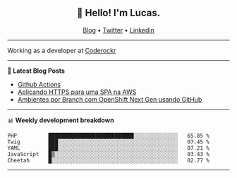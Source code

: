 <h2 align="center">👋 Hello! I'm Lucas.</h2>
<p align="center">
  <a href="https://www.lucassabreu.net.br/">Blog</a> •
  <a href="https://twitter.com/lucassabreu">Twitter</a> •
  <a href="https://www.linkedin.com/in/lucassantosabreu/">Linkedin</a>
</p>

---

Working as a developer at [Coderockr](https://github.com/Coderockr)

---

**📝 Latest Blog Posts**

<!-- BLOG-POST-LIST:START -->
- [Github Actions](https://www.lucassabreu.net.br/post/github-actions/)
- [Aplicando HTTPS para uma SPA na AWS](https://www.lucassabreu.net.br/post/aplicando-https-para-uma-spa-na-aws/)
- [Ambientes por Branch com OpenShift Next Gen usando GitHub](https://www.lucassabreu.net.br/post/ambientes-por-branch-com-openshift-next-gen-usando-github/)
<!-- BLOG-POST-LIST:END -->

---

📊 **Weekly development breakdown**
<!--START_SECTION:waka-->
```text
PHP          ███████████████████████████░░░░░░░░░░░░░░   65.85 % 
Twig         ███░░░░░░░░░░░░░░░░░░░░░░░░░░░░░░░░░░░░░░   07.45 % 
YAML         ███░░░░░░░░░░░░░░░░░░░░░░░░░░░░░░░░░░░░░░   07.21 % 
JavaScript   █▒░░░░░░░░░░░░░░░░░░░░░░░░░░░░░░░░░░░░░░░   03.43 % 
Cheetah      █░░░░░░░░░░░░░░░░░░░░░░░░░░░░░░░░░░░░░░░░   02.77 % 
```
<!--END_SECTION:waka-->

---
